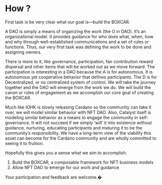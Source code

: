 # How ?

First task is be very clear what our goal is—build the BOXCAR.

A DAO is simply a means of organizing the work \(the O in DAO\). It’s an organizational model. It provides guidance for who does what, when, how and why through well-established communications and a set of rules or functions. Thus, our very first task was defining the work to be done and assigning owners.

There is more to it, like governance, participation, fair contribution reward dispersal and other items that will be worked out as we move forward. The participation is interesting in a DAO because the A is for autonomous. It is autonomous yet cooperative behavior that defines participants. The D is for Decentralized, or no centralized system of control. We will take the journey together and the DAO will emerge from the work we do. We will build the canon or rules of engagement as we accomplish our core goal of creating the BOXCAR.

Much like IOHK is slowly releasing Cardano so the community can take it over, we will model similar behavior with NFT DAO. Also, Catalyst itself is modeling similar behavior as a means to engage the community in self-governance. It will not succeed if we simply ‘will’ it into existence without guidance, nurturing, educating participants and maturing it to be the community’s responsibility. We have a long-term view of the viability this asset can become for the Cardano community and are wholly committed to seeing it to fruition.

Hopefully this gives you a sense what we aim to accomplish.

1. Build the BOXCAR, a composable framework for NFT business models
2. Allow NFT DAO to emerge for our work and guidance

Your participation and feedback are welcome.�

